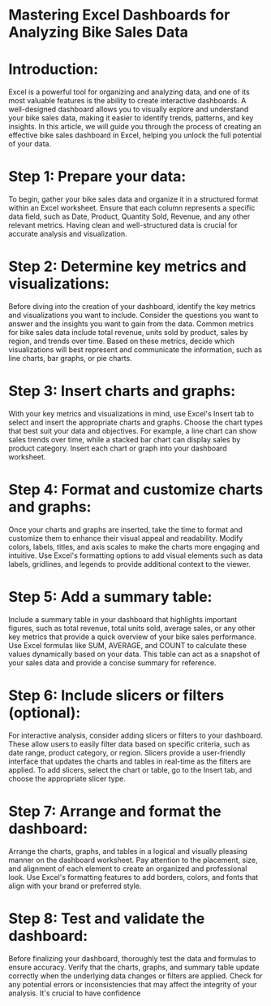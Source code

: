 # Mastering Excel Dashboards for Analyzing Bike Sales Data

# Introduction:
Excel is a powerful tool for organizing and analyzing data, and one of its most valuable features is the ability to create interactive dashboards. A well-designed dashboard allows you to visually explore and understand your bike sales data, making it easier to identify trends, patterns, and key insights. In this article, we will guide you through the process of creating an effective bike sales dashboard in Excel, helping you unlock the full potential of your data.

# Step 1: Prepare your data:
To begin, gather your bike sales data and organize it in a structured format within an Excel worksheet. Ensure that each column represents a specific data field, such as Date, Product, Quantity Sold, Revenue, and any other relevant metrics. Having clean and well-structured data is crucial for accurate analysis and visualization.

# Step 2: Determine key metrics and visualizations:
Before diving into the creation of your dashboard, identify the key metrics and visualizations you want to include. Consider the questions you want to answer and the insights you want to gain from the data. Common metrics for bike sales data include total revenue, units sold by product, sales by region, and trends over time. Based on these metrics, decide which visualizations will best represent and communicate the information, such as line charts, bar graphs, or pie charts.

# Step 3: Insert charts and graphs:
With your key metrics and visualizations in mind, use Excel's Insert tab to select and insert the appropriate charts and graphs. Choose the chart types that best suit your data and objectives. For example, a line chart can show sales trends over time, while a stacked bar chart can display sales by product category. Insert each chart or graph into your dashboard worksheet.

# Step 4: Format and customize charts and graphs:
Once your charts and graphs are inserted, take the time to format and customize them to enhance their visual appeal and readability. Modify colors, labels, titles, and axis scales to make the charts more engaging and intuitive. Use Excel's formatting options to add visual elements such as data labels, gridlines, and legends to provide additional context to the viewer.

# Step 5: Add a summary table:
Include a summary table in your dashboard that highlights important figures, such as total revenue, total units sold, average sales, or any other key metrics that provide a quick overview of your bike sales performance. Use Excel formulas like SUM, AVERAGE, and COUNT to calculate these values dynamically based on your data. This table can act as a snapshot of your sales data and provide a concise summary for reference.

# Step 6: Include slicers or filters (optional):
For interactive analysis, consider adding slicers or filters to your dashboard. These allow users to easily filter data based on specific criteria, such as date range, product category, or region. Slicers provide a user-friendly interface that updates the charts and tables in real-time as the filters are applied. To add slicers, select the chart or table, go to the Insert tab, and choose the appropriate slicer type.

# Step 7: Arrange and format the dashboard:
Arrange the charts, graphs, and tables in a logical and visually pleasing manner on the dashboard worksheet. Pay attention to the placement, size, and alignment of each element to create an organized and professional look. Use Excel's formatting features to add borders, colors, and fonts that align with your brand or preferred style.

# Step 8: Test and validate the dashboard:
Before finalizing your dashboard, thoroughly test the data and formulas to ensure accuracy. Verify that the charts, graphs, and summary table update correctly when the underlying data changes or filters are applied. Check for any potential errors or inconsistencies that may affect the integrity of your analysis. It's crucial to have confidence
